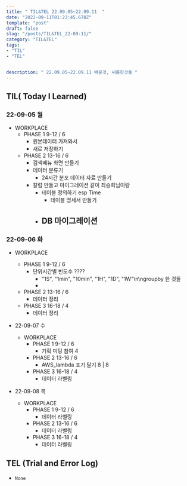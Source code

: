 ```yaml
---
title: " TIL&TEL 22.09.05~22.09.11  "
date: "2022-09-11T01:23:45.678Z"
template: "post"
draft: false
slug: "/posts/TIL&TEL_22-09-11/"
category: "TIL&TEL"
tags:
- "TIL"
- "TEL"


description: " 22.09.05~22.09.11 배운것, 씨름한것들 "
---
```


## TIL( Today I Learned)

### 22-09-05 월

- WORKPLACE
    - PHASE 1 9-12 / 6
        - 원본데이터 가져와서
        - 새로 저장하기
    - PHASE 2 13-16 / 6
        - 검색메뉴 화면 만들기
        - 데이터 분류기
            - 24시간 분포 데이터 자료 만들기
        - 칼럼 만들고 마이그레이션 같이 최승희님이랑
            - 테이블 정의하기 esp Time
                - 테이블 명세서 만들기
            - DB 마이그레이션
                - 

### 22-09-06 화

- WORKPLACE
    - PHASE 1 9-12 / 6
        - 단위시간별 빈도수 ????
            - "1S", "1min", "10min", "1H", "1D", "1W"\n\ngroupby 한 것들
            - 
    - PHASE 2 13-16 / 6
        - 데이터 정리
    - PHASE 3 16-18 / 4
        - 데이터 정리

- 22-09-07 수
    - WORKPLACE
        - PHASE 1 9-12 / 6
            - 기획 미팅 참여 4
        - PHASE 2 13-16 / 6
            - AWS_lambda 표기 달기 8 | 8
        - PHASE 3 16-18 / 4
            - 데이터 라벨링
- 22-09-08 목
    - WORKPLACE
        - PHASE 1 9-12 / 6
            - 데이터 라벨링
        - PHASE 2 13-16 / 6
            - 데이터 라벨링
        - PHASE 3 16-18 / 4
            - 데이터 라벨링


## TEL (Trial and Error Log)

- `None`